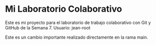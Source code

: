 # Mi Laboratorio Colaborativo

Este es mi proyecto para el laboratorio de trabajo colaborativo con Git y GitHub de la Semana 7.
Usuario: jean-root

Este es un cambio importante realizado directamente en la rama main.
